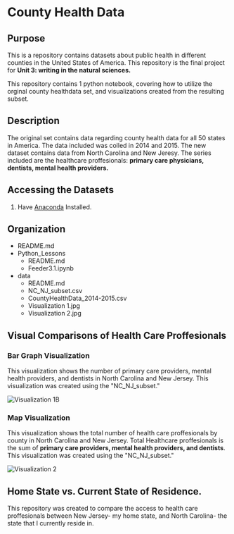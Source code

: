 # County Health Data

## Purpose

This is a repository contains datasets about public health in different counties in the United States of America. This repository is the final project for **Unit 3: writing in the natural sciences.**

This repository contains 1 python notebook, covering how to utilize the orginal county healthdata set, and visualizations created from the resulting subset. 


## Description 

The original set contains data regarding county health data for all 50 states in America. The data included was colled in 2014 and 2015. 
The new dataset contains data from North Carolina and New Jeresy. The series included are the healthcare proffesionals: **primary care physicians, dentists, mental health providers.**

## Accessing the Datasets

1. Have [Anaconda](https://www.anaconda.com) Installed. 
## Organization

* README.md
* Python_Lessons
  * README.md
  * Feeder3.1.ipynb
* data
  * README.md
  * NC_NJ_subset.csv
  * CountyHealthData_2014-2015.csv
  * Visualization 1.jpg
  * Visualization 2.jpg

## Visual Comparisons of Health Care Proffesionals

### Bar Graph Visualization
This visualization shows the number of primary care providers, mental health providers, and dentists in North Carolina and New Jersey. This visualization was created using the "NC_NJ_subset."

![Visualization 1B](https://user-images.githubusercontent.com/118193891/203074677-e2a99f6e-e561-456d-b362-2d4c561de470.jpg)

### Map Visualization
This visualization shows the total number of health care proffesionals by county in North Carolina and New Jersey. Total Healthcare proffesionals is the sum of **primary care providers, mental health providers, and dentists**. This visualization was created using the "NC_NJ_subset."

![Visualization 2](https://user-images.githubusercontent.com/118193891/203073603-d8ccfcca-847e-41ba-b1af-78627c151e84.jpg)


## Home State vs. Current State of Residence.

This repository was created to compare the access to health care proffesionals between New Jersey- my home state, and North Carolina- the state that I currently reside in. 
